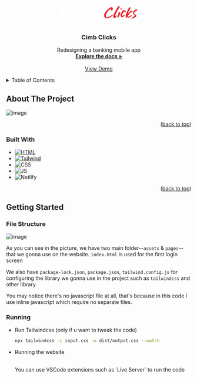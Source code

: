 <!-- Improved compatibility of back to top link: See: https://github.com/othneildrew/Best-README-Template/pull/73 -->

<a name="readme-top"></a>

<!--
*** Thanks for checking out the Best-README-Template. If you have a suggestion
*** that would make this better, please fork the repo and create a pull request
*** or simply open an issue with the tag "enhancement".
*** Don't forget to give the project a star!
*** Thanks again! Now go create something AMAZING! :D
-->

<!-- PROJECT SHIELDS -->
<!--
*** I'm using markdown "reference style" links for readability.
*** Reference links are enclosed in brackets [ ] instead of parentheses ( ).
*** See the bottom of this document for the declaration of the reference variables
*** for contributors-url, forks-url, etc. This is an optional, concise syntax you may use.
*** https://www.markdownguide.org/basic-syntax/#reference-style-links
-->

<!-- PROJECT LOGO -->
<br />
<div align="center">
  <a href="https://github.com/github_username/repo_name">
                <svg id="idx_logo" width="247" height="69" viewBox="0 0 247 69" fill="none"
                    xmlns="http://www.w3.org/2000/svg">
                    <g clip-path="url(#clip0_51_3550)">
                        <path
                            d="M39.8607 30.4266C39.45 27.5053 36.6511 25.2795 33.4393 25.2795C27.6372 25.2795 25.4554 30.2201 25.4554 35.3651C25.4554 40.2667 27.6372 45.2096 33.4393 45.2096C37.3921 45.2096 39.6151 42.4925 40.1084 38.6213H46.3647C45.7063 45.9529 40.643 50.6437 33.4393 50.6437C24.3428 50.6437 18.9949 43.851 18.9949 35.3651C18.9949 26.638 24.3428 19.8475 33.4393 19.8475C39.902 19.8475 45.3368 23.634 46.1192 30.4266"
                            fill="white" />
                        <path d="M51.4714 49.9416H57.932V20.5453H51.4714V49.9416Z" fill="white" />
                        <path
                            d="M64.5273 20.5453H73.6216L80.495 40.7623H80.5797L87.0816 20.5453H96.178V49.9416H90.1282V29.1094H90.0456L82.8419 49.9416H77.8634L70.6575 29.3159H70.5749V49.9416H64.5273"
                            fill="white" />
                        <path
                            d="M109.236 44.9183H116.151C118.702 44.9183 120.925 44.0988 120.925 41.0492C120.925 38.0431 119.03 36.8519 116.275 36.8519H109.236V44.9183ZM109.236 32.4481H115.779C118.043 32.4481 119.732 31.4157 119.732 28.9442C119.732 26.1424 117.591 25.5686 115.286 25.5686H109.236V32.4481ZM102.773 20.5453H116.603C122.201 20.5453 125.988 22.3581 125.988 27.8335C125.988 30.7157 124.547 32.7329 121.996 33.9675C125.578 34.9978 127.388 37.7562 127.388 41.4209C127.388 47.3897 122.324 49.9416 117.016 49.9416H102.773"
                            fill="white" />
                        <path fill-rule="evenodd" clip-rule="evenodd"
                            d="M166.968 33.4176C168.413 30.3071 171.138 25.2838 173.253 22.0408C174.174 20.6279 175.115 19.0346 176.514 18.0413C177.121 17.6109 177.844 17.3218 178.594 17.4805C179.007 17.5674 179.378 17.7804 179.704 18.0391C180.695 18.8259 179.515 20.3323 179.048 21.1083C178.298 22.3559 177.412 23.5167 176.645 24.7535C174.722 27.8596 172.846 31.0135 171.199 34.3218C170.297 36.1303 169.463 37.9779 168.717 39.8689C168.433 40.5993 166.601 44.551 167.242 44.927C168 45.3661 169.165 43.875 169.634 43.462C170.036 43.1055 170.921 42.3317 171.499 42.5512C172.807 43.049 171.223 45.3661 170.827 46.0073C169.71 47.8223 168.155 49.4851 165.986 49.5612C164.171 49.6264 162.648 48.2048 162.47 46.2312C162.359 45.0031 162.576 43.7489 162.848 42.5599C163.593 39.2929 165.327 36.3607 166.968 33.4176Z"
                            fill="#ED1C23" />
                        <path fill-rule="evenodd" clip-rule="evenodd"
                            d="M160.97 42.1425C160.97 42.3729 160.916 42.6273 160.801 42.8859C160.266 44.0814 158.61 44.6379 157.585 45.3117C155.859 46.442 154.086 47.4984 152.226 48.3961C149.051 49.9307 146.172 51.6348 141.178 49.3786C137.386 47.6549 136.708 42.949 138.522 38.0322C140.078 33.8045 143.069 30.1201 146.626 26.914C150.205 23.6949 154.123 20.6561 156.976 20.3583C157.998 20.2496 159.106 20.3996 159.934 21.1408C161.551 22.5841 161.344 25.3816 160.473 27.2162C159.94 28.3312 159.33 29.0681 158.154 29.2398C157.146 29.3876 155.927 29.0507 156.135 27.6683C156.255 26.8945 157.12 25.4077 156.596 24.6686C155.879 23.6536 153.228 26.012 152.634 26.4445C151.504 27.2814 150.457 28.2465 149.425 29.2289C147.634 30.9331 146.159 33.1437 144.92 35.3499C143.49 37.9018 142.169 40.8753 142.138 43.9293C142.13 44.8813 142.175 45.9747 142.671 46.8072C144.046 49.1112 147.512 47.444 149.305 46.7898C151.063 46.1551 152.765 45.3639 154.412 44.4662C156.116 43.5358 157.682 42.4186 159.343 41.4296C160.316 40.847 160.968 41.3492 160.97 42.1425Z"
                            fill="#ED1C23" />
                        <path fill-rule="evenodd" clip-rule="evenodd"
                            d="M181.732 22.5603C182.529 24.7948 183.444 26.9293 186 27.6097C186.002 25.5556 184.576 21.5126 181.732 22.5603Z"
                            fill="#ED1C23" />
                        <path fill-rule="evenodd" clip-rule="evenodd"
                            d="M181.499 35.1434C181.443 34.6022 181.16 34.124 180.552 33.6067C179.813 32.9806 178.761 32.6916 178.081 33.5284C177.56 34.1675 177.344 35.0239 177.036 35.7673C176.549 36.9388 176.18 38.1474 175.752 39.3429C174.835 41.8904 174.098 44.5031 173.624 47.1702C174.137 47.8418 174.552 48.6004 175.932 48.5091C177.201 45.9529 178.485 43.4011 179.615 40.7797C180.202 39.4255 180.747 38.0539 181.234 36.6606C181.438 36.0759 181.545 35.589 181.499 35.1434Z"
                            fill="#ED1C23" />
                        <path fill-rule="evenodd" clip-rule="evenodd"
                            d="M194.92 40.7059C194.842 40.8319 194.775 40.9319 194.759 40.9537C194.44 41.4123 194.047 41.8166 193.636 42.197C192.184 43.5359 190.961 45.1053 189.431 46.3595C188.329 47.2637 186.982 47.8571 185.572 47.3159C183.818 46.6464 182.275 44.2315 182.777 40.9645C183.423 36.7651 186.754 30.7723 188.903 28.9878C190.485 27.6727 192.454 27.7575 193.999 29.0725C194.981 29.9072 196.287 31.507 196.313 32.8764C196.32 33.2372 196.246 33.4546 196.118 33.5655C195.753 33.8958 194.955 33.3416 194.505 32.9568C193.947 32.4808 193.332 31.9026 192.53 32.0743C192.008 32.1874 191.406 32.8699 191.02 33.2177C190.426 33.7567 189.887 34.3523 189.405 34.9892C188.401 36.3086 187.638 37.7975 187.054 39.343C186.769 40.1103 185.037 43.5794 186.808 43.7033C187.375 43.7446 187.875 43.4338 188.371 43.2599C188.953 43.0577 189.503 42.8252 190.087 42.5839C190.933 42.2339 191.874 41.8035 192.702 41.3145C193.399 40.9037 194.247 40.3363 195.161 40.1103C195.259 40.0864 195.072 40.4624 194.92 40.7059Z"
                            fill="#ED1C23" />
                        <path fill-rule="evenodd" clip-rule="evenodd"
                            d="M214.278 30.8701C213.991 30.5267 213.402 30.0028 212.959 29.8898C212.083 29.6637 210.764 30.3158 210.047 30.7353C209.195 31.2353 208.469 31.9026 207.75 32.5547C206.027 34.1219 203.51 35.9564 201.785 37.6453C202.289 36.0955 202.917 34.1023 203.66 32.7351C204.134 31.8656 204.356 31.007 204.897 30.1897C205.525 29.2464 206.094 28.253 206.711 27.301C207.572 25.9794 209.119 24.234 209.243 22.5907C209.336 21.3691 207.704 19.7411 206.203 20.2084C203.613 23.7884 202.004 28.1574 200.001 31.933C198.769 35.2826 197.011 38.7821 196.604 42.3491C196.537 42.9512 196.461 43.5533 196.4 44.1575C196.294 45.2139 196.194 46.316 196.391 47.368C196.563 48.2875 196.972 48.9808 197.76 49.4873C199.075 50.3285 199.201 48.1397 199.288 47.305C199.419 46.0595 199.703 44.8705 200.057 43.7054L199.495 46.0508C200.596 46.8246 201.02 47.931 202.298 48.2701C204.73 48.9113 206.963 47.4419 208.808 46.1421C209.454 45.6878 211.644 44.6118 212.305 43.4968C212.605 42.9925 212.59 42.4795 211.97 42.0143C211.257 41.4774 210.104 42.6338 209.452 43.0207C208.293 43.7119 207.135 44.4053 205.905 44.9748C205.503 45.1596 201.955 46.1529 201.933 46.2421C202.259 44.8814 202.743 43.5576 203.402 42.31C204.599 40.045 206.012 37.9257 207.998 36.252C208.963 35.4347 209.98 34.6718 211.005 33.9219C211.518 33.5458 212.025 33.1611 212.546 32.7981C213.005 32.4786 214.08 32.5307 214.456 32.1569C214.819 31.7982 214.587 31.2396 214.278 30.8701Z"
                            fill="#ED1C23" />
                        <path fill-rule="evenodd" clip-rule="evenodd"
                            d="M216.025 35.8867C216.108 35.1911 216.292 34.4956 216.466 33.8804C216.653 33.2305 216.888 32.5915 217.183 31.9807C217.718 30.8678 218.448 29.8548 219.363 29.0245C220.25 28.2203 221.288 27.6008 222.397 27.1508C223.366 26.7574 225.211 25.9706 226.252 26.3466C226.782 26.5357 228.529 27.9116 227.851 28.6507C227.151 29.4179 226.617 29.1658 225.806 29.5201C223.433 30.5569 218.183 34.0978 219.109 37.8734C219.146 38.0234 219.361 38.382 219.469 38.4951C221.127 40.1883 227.631 41.962 224.607 45.592C223.331 47.1201 221.204 47.9004 219.224 48.8438C218.376 49.2459 217.357 49.748 216.345 50.2588C215.291 50.7913 213.296 52.3107 212.164 51.1174C211.257 50.1566 213.024 49.3133 213.674 48.9003C214.606 48.309 215.549 47.733 216.468 47.1157C218.292 45.8876 220.024 44.4704 221.206 42.588C221.356 42.3511 216.944 39.1515 216.536 38.5777C215.988 37.8082 215.912 36.8453 216.025 35.8867Z"
                            fill="#ED1C23" />
                    </g>
                    <defs>
                        <clipPath id="clip0_51_3550">
                            <rect width="247" height="69" fill="white" />
                        </clipPath>
                    </defs>
                </svg>
  </a>

<h3 align="center">Cimb Clicks</h3>

  <p align="center">
    Redesigning a banking mobile app
    <br />
    <a href="https://github.com/github_username/repo_name"><strong>Explore the docs »</strong></a>
    <br />
    <br />
    <a href="https://beautiful-klepon-ada072.netlify.app/">View Demo</a>
  </p>
</div>

<!-- TABLE OF CONTENTS -->
<details>
  <summary>Table of Contents</summary>
  <ol>
    <li>
      <a href="#about-the-project">About The Project</a>
      <ul>
        <li><a href="#built-with">Built With</a></li>
      </ul>
    </li>
    <li>
      <a href="#getting-started">Getting Started</a>
      <ul>
        <li><a href="#prerequisites">Prerequisites</a></li>
        <li><a href="#installation">Installation</a></li>
      </ul>
    </li>
    <li><a href="#usage">Usage</a></li>
  </ol>
</details>

<!-- ABOUT THE PROJECT -->

## About The Project

![image](https://github.com/ScaferuZ/cimb-clicks/assets/67546532/13090d0d-26eb-4252-955c-f54e0929a9ef)

<p align="right">(<a href="#readme-top">back to top</a>)</p>

### Built With

- [![HTML][HTML]][HTML.com]
- [![Tailwind][Tailwind]][Tailwindcss.com]
- ![CSS][CSS]
- ![JS]
- ![Netlify]

<p align="right">(<a href="#readme-top">back to top</a>)</p>

<!-- GETTING STARTED -->

## Getting Started

### File Structure

![image](https://github.com/ScaferuZ/cimb-clicks/assets/67546532/b988eaea-59a7-42be-ae84-053f8b14a339)

As you can see in the picture, we have two main folder--`assets` & `pages`--that we gonna use on the website. `index.html` is used for the first login screen

We also have `package-lock.json`, `package.json`, `tailwind.config.js` for configuring the library we gonna use in the project such as `tailwindcss` and other library.

You may notice there's no javascript file at all, that's because in this code I use inline javascript which require no separate files.

### Running

- Run Tailwindcss (only if u want to tweak the code)

  ```sh
  npx tailwindcss -i input.css -o dist/output.css --watch
  ```

  <!-- MARKDOWN LINKS & IMAGES -->
  <!-- https://www.markdownguide.org/basic-syntax/#reference-style-links -->

- Running the website

  <br>
  You can use VSCode extensions such as `Live Server` to run the code

[contributors-shield]: https://img.shields.io/github/contributors/github_username/repo_name.svg?style=for-the-badge
[contributors-url]: https://github.com/github_username/repo_name/graphs/contributors
[forks-shield]: https://img.shields.io/github/forks/github_username/repo_name.svg?style=for-the-badge
[forks-url]: https://github.com/github_username/repo_name/network/members
[stars-shield]: https://img.shields.io/github/stars/github_username/repo_name.svg?style=for-the-badge
[stars-url]: https://github.com/github_username/repo_name/stargazers
[issues-shield]: https://img.shields.io/github/issues/github_username/repo_name.svg?style=for-the-badge
[issues-url]: https://github.com/github_username/repo_name/issues
[license-shield]: https://img.shields.io/github/license/github_username/repo_name.svg?style=for-the-badge
[license-url]: https://github.com/github_username/repo_name/blob/master/LICENSE.txt
[linkedin-shield]: https://img.shields.io/badge/-LinkedIn-black.svg?style=for-the-badge&logo=linkedin&colorB=555
[linkedin-url]: https://linkedin.com/in/linkedin_username
[product-screenshot]: images/screenshot.png
[Next.js]: https://img.shields.io/badge/next.js-000000?style=for-the-badge&logo=nextdotjs&logoColor=white
[Next-url]: https://nextjs.org/
[React.js]: https://img.shields.io/badge/React-20232A?style=for-the-badge&logo=react&logoColor=61DAFB
[React-url]: https://reactjs.org/
[Vue.js]: https://img.shields.io/badge/Vue.js-35495E?style=for-the-badge&logo=vuedotjs&logoColor=4FC08D
[Vue-url]: https://vuejs.org/
[Angular.io]: https://img.shields.io/badge/Angular-DD0031?style=for-the-badge&logo=angular&logoColor=white
[Angular-url]: https://angular.io/
[Svelte.dev]: https://img.shields.io/badge/Svelte-4A4A55?style=for-the-badge&logo=svelte&logoColor=FF3E00
[Svelte-url]: https://svelte.dev/
[Laravel.com]: https://img.shields.io/badge/Laravel-FF2D20?style=for-the-badge&logo=laravel&logoColor=white
[Laravel-url]: https://laravel.com
[Bootstrap.com]: https://img.shields.io/badge/Bootstrap-563D7C?style=for-the-badge&logo=bootstrap&logoColor=white
[Bootstrap-url]: https://getbootstrap.com
[JQuery.com]: https://img.shields.io/badge/jQuery-0769AD?style=for-the-badge&logo=jquery&logoColor=white
[JQuery-url]: https://jquery.com
[Tailwindcss.com]: tailwindcss.com/
[Tailwind]: https://img.shields.io/badge/Tailwind_CSS-38B2AC?style=for-the-badge&logo=tailwind-css&logoColor=white
[HTML]: https://img.shields.io/badge/HTML-239120?style=for-the-badge&logo=html5&logoColor=white
[HTML.com]: https://developer.mozilla.org/en-US/docs/Web/HTML
[CSS]: https://img.shields.io/badge/CSS-239120?&style=for-the-badge&logo=css3&logoColor=white
[JS]: https://img.shields.io/badge/JavaScript-F7DF1E?style=for-the-badge&logo=javascript&logoColor=black
[Netlify]: https://img.shields.io/badge/Netlify-00C7B7?style=for-the-badge&logo=netlify&logoColor=white
